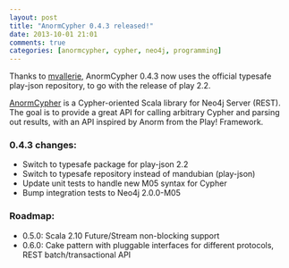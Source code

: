 ```yaml
---
layout: post
title: "AnormCypher 0.4.3 released!"
date: 2013-10-01 21:01
comments: true
categories: [anormcypher, cypher, neo4j, programming]
---
```

Thanks to [mvallerie](https://github.com/mvallerie), AnormCypher 0.4.3 now uses the official typesafe play-json repository, to go with the release of play 2.2.

[AnormCypher](http://anormcypher.org/) is a Cypher-oriented Scala library for Neo4j Server (REST). The goal is to provide a great API for calling arbitrary Cypher and parsing out results, with an API inspired by Anorm from the Play! Framework.

### 0.4.3 changes:

* Switch to typesafe package for play-json 2.2
* Switch to typesafe repository instead of mandubian (play-json)
* Update unit tests to handle new M05 syntax for Cypher
* Bump integration tests to Neo4j 2.0.0-M05

### Roadmap:

- 0.5.0: Scala 2.10 Future/Stream non-blocking support
- 0.6.0: Cake pattern with pluggable interfaces for different protocols, REST batch/transactional API

